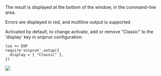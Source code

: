 The result is displayed at the bottom of the window, in the command-line area.

Errors are displayed in red, and multiline output is supported



Activated by default, to change activate, add or remove "Classic" to the 'display' key in sniprun configuration:

```
lua << EOF
require'sniprun'.setup({
  display = { "Classic" },
})
```


![](visual_assets/classic.png)
